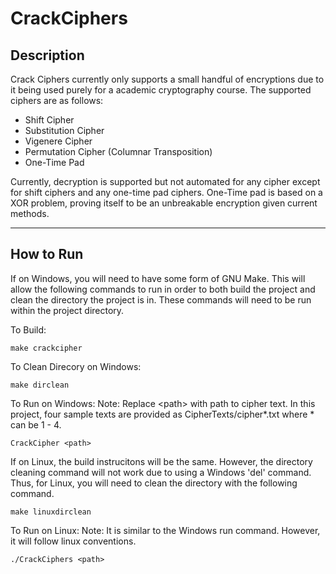 # CrackCiphers

## Description

Crack Ciphers currently only supports a small handful of encryptions due to it being used purely for a academic cryptography course.
The supported ciphers are as follows:

- Shift Cipher
- Substitution Cipher
- Vigenere Cipher
- Permutation Cipher (Columnar Transposition)
- One-Time Pad

Currently, decryption is supported but not automated for any cipher except for shift ciphers and any one-time pad ciphers. One-Time pad is based on a XOR problem, proving itself to be an unbreakable encryption given current methods.

---

## How to Run

If on Windows, you will need to have some form of GNU Make. This will allow the following commands to run in order to both build the project and clean the directory the project is in. These commands will need to be run within the project directory.

To Build:

```console
make crackcipher
```

To Clean Direcory on Windows:

```console
make dirclean
```

To Run on Windows:
Note: Replace \<path> with path to cipher text. In this project, four sample texts are provided as CipherTexts/cipher*.txt where \* can be 1 - 4.

```console
CrackCipher <path>
```

If on Linux, the build instrucitons will be the same. However, the directory cleaning command will not work due to using a Windows 'del' command. Thus, for Linux, you will need to clean the directory with the following command.

```console
make linuxdirclean
```

To Run on Linux:
Note: It is similar to the Windows run command. However, it will follow linux conventions.

```console
./CrackCiphers <path>
```
